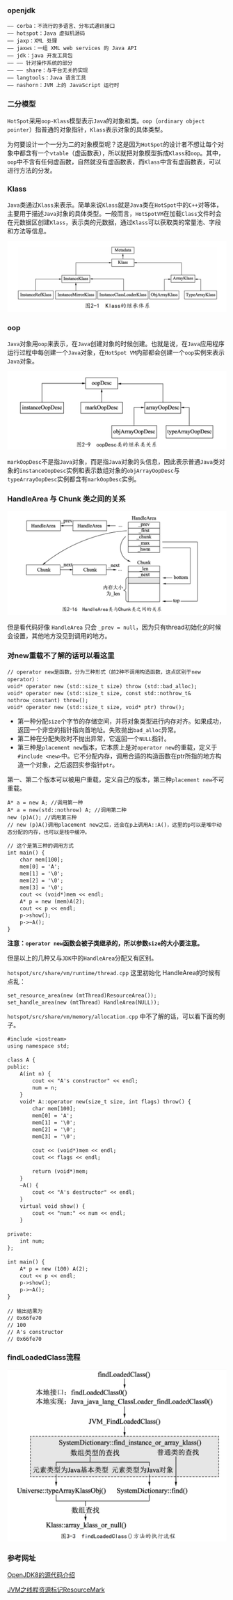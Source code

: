 ### openjdk

```text
—— corba：不流行的多语言、分布式通讯接口
—— hotspot：Java 虚拟机源码
—— jaxp：XML 处理
—— jaxws：一组 XML web services 的 Java API
—— jdk：java 开发工具包
—— —— 针对操作系统的部分
—— —— share：与平台无关的实现
—— langtools：Java 语言工具
—— nashorn：JVM 上的 JavaScript 运行时
```

### 二分模型

`HotSpot`采用`oop-Klass`模型表示`Java`的对象和类。`oop`（`ordinary object pointer`）指普通的对象指针，`Klass`表示对象的具体类型。

为何要设计一个一分为二的对象模型呢？这是因为`HotSpot`的设计者不想让每个对象中都含有一个`vtable`（虚函数表），所以就把对象模型拆成`Klass`和`oop`。其中，`oop`中不含有任何虚函数，自然就没有虚函数表，而`Klass`中含有虚函数表，可以进行方法的分发。

### Klass

`Java`类通过`Klass`来表示。简单来说`Klass`就是`Java`类在`HotSpot`中的`C++`对等体，主要用于描述`Java`对象的具体类型。一般而言，`HotSpotVM`在加载`Class`文件时会在元数据区创建`Klass`，表示类的元数据，通过`Klass`可以获取类的常量池、字段和方法等信息。

![avatar](img/klass.png)

### oop

`Java`对象用`oop`来表示，在`Java`创建对象的时候创建。也就是说，在`Java`应用程序运行过程中每创建一个`Java`对象，在`HotSpot VM`内部都会创建一个`oop`实例来表示`Java`对象。

![avatar](img/oopdesc.png)

`markOopDesc`不是指`Java`对象，而是指`Java`对象的头信息，因此表示普通`Java`类对象的`instanceOopDesc`实例和表示数组对象的`objArrayOopDesc`与`typeArrayOopDesc`实例都含有`markOopDesc`实例。

### HandleArea 与 Chunk 类之间的关系

![avatar](img/handle_area_chunk.png)

但是看代码好像 `HandleArea` 只会 `_prev = null`，因为只有thread初始化的时候会设置，其他地方没见到调用的地方。

### 对new重载不了解的话可以看这里

```
// operator new是函数，分为三种形式（前2种不调用构造函数，这点区别于new operator）：  
void* operator new (std::size_t size) throw (std::bad_alloc);  
void* operator new (std::size_t size, const std::nothrow_t& nothrow_constant) throw();  
void* operator new (std::size_t size, void* ptr) throw();
```

- 第一种分配`size`个字节的存储空间，并将对象类型进行内存对齐。如果成功，返回一个非空的指针指向首地址。失败抛出`bad_alloc`异常。  
- 第二种在分配失败时不抛出异常，它返回一个`NULL`指针。  
- 第三种是`placement new`版本，它本质上是对`operator new`的重载，定义于`#include <new>`中。它不分配内存，调用合适的构造函数在ptr所指的地方构造一个对象，之后返回实参指针`ptr`。

第一、第二个版本可以被用户重载，定义自己的版本，第三种`placement new`不可重载。
```
A* a = new A; //调用第一种  
A* a = new(std::nothrow) A; //调用第二种  
new (p)A(); //调用第三种
// new (p)A()调用placement new之后，还会在p上调用A::A()，这里的p可以是堆中动态分配的内存，也可以是栈中缓冲。  
```

```
// 这个是第三种的调用方式
int main() {
	char mem[100];
	mem[0] = 'A';
	mem[1] = '\0';
	mem[2] = '\0';
	mem[3] = '\0';
	cout << (void*)mem << endl;
	A* p = new (mem)A(2);
	cout << p << endl;
	p->show();
	p->~A();
}
```

**注意：`operator new`函数会被子类继承的，所以参数`size`的大小要注意。**

但是以上的几种又与`JDK`中的`HandleArea`分配又有区别。

`hotspot/src/share/vm/runtime/thread.cpp` 这里初始化 HandleArea的时候有点乱：

```
set_resource_area(new (mtThread)ResourceArea());
set_handle_area(new (mtThread) HandleArea(NULL));
```

`hotspot/src/share/vm/memory/allocation.cpp` 中不了解的话，可以看下面的例子。
```
#include <iostream>
using namespace std;

class A {
public:
	A(int n) {
		cout << "A's constructor" << endl;
        num = n;
	}
	void* A::operator new(size_t size, int flags) throw() {
		char mem[100];
		mem[0] = 'A';
		mem[1] = '\0';
		mem[2] = '\0';
		mem[3] = '\0';
		
		cout << (void*)mem << endl;
		cout << flags << endl;
		
		return (void*)mem;
	}
    ~A() {
		cout << "A's destructor" << endl;
	}
	virtual void show() {
		cout << "num:" << num << endl;
	}
	
private:
	int num;
};
 
int main() {
	A* p = new (100) A(2);
	cout << p << endl;
	p->show();
	p->~A();
}

// 输出结果为
// 0x66fe70
// 100
// A's constructor
// 0x66fe70
```

### findLoadedClass流程

![avatar](img/findloadedClass_flow.png)

### 参考网址

[OpenJDK8的源代码介绍](https://www.likecs.com/show-110881.html)

[JVM之线程资源标记ResourceMark](https://blog.csdn.net/java_beautiful/article/details/126557871)

